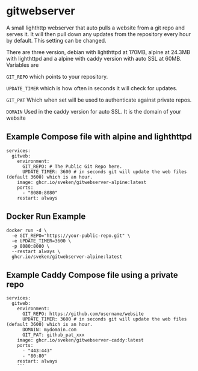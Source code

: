 # gitwebserver
A small  lighthttp webserver that auto pulls a website from a git repo and serves it. 
It will then pull down any updates from the repository every hour by default. This setting can be changed.

There are three version, debian with lighthttpd at 170MB, alpine at 24.3MB with lighthttpd and a alpine with caddy version with auto SSL at 60MB.
Variables are 

```GIT_REPO``` which points to your repository. 

```UPDATE_TIMER``` which is how often in seconds it will check for updates. 

```GIT_PAT``` Which when set will be used to authenticate against private repos.

 ```DOMAIN``` Used in the caddy version for auto SSL. It is the domain of your website


## Example Compose file with alpine and lighthttpd
```
services:
  gitweb:
    environment:
      GIT_REPO: # The Public Git Repo here.
      UPDATE_TIMER: 3600 # in seconds git will update the web files (default 3600) which is an hour. 
    image: ghcr.io/sveken/gitwebserver-alpine:latest
    ports:
      - "8080:8080"
    restart: always
```


## Docker Run Example

```
docker run -d \
  -e GIT_REPO="https://your-public-repo.git" \
  -e UPDATE_TIMER=3600 \
  -p 8080:8080 \
  --restart always \
  ghcr.io/sveken/gitwebserver-alpine:latest
```

## Example Caddy Compose file using a private repo
``` 
services:
  gitweb:
    environment:
      GIT_REPO: https://github.com/username/website
      UPDATE_TIMER: 3600 # in seconds git will update the web files (default 3600) which is an hour. 
      DOMAIN: mydomain.com
      GIT_PAT: github_pat_xxx
    image: ghcr.io/sveken/gitwebserver-caddy:latest
    ports:
      - "443:443"
      - "80:80"
    restart: always
    ```